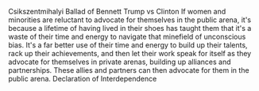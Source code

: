 Csikszentmihalyi
Ballad of Bennett
Trump vs Clinton
    If women and minorities are reluctant to advocate for themselves in the public arena, it's because a lifetime of having lived in their shoes has taught them that it's a waste of their time and energy to navigate that minefield of unconscious bias. It's a far better use of their time and energy to build up their talents, rack up their achievements, and then let their work speak for itself as they advocate for themselves in private arenas, building up alliances and partnerships. These allies and partners can then advocate for them in the public arena.
Declaration of Interdependence